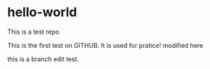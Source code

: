 # hello-world
This is a test repo

This is the first test on GITHUB.
It is used for pratice! modified here

this is a branch edit test.
